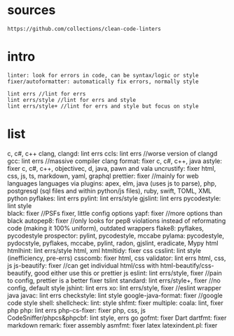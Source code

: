 # sources
    https://github.com/collections/clean-code-linters

# intro
    linter: look for errors in code, can be syntax/logic or style
    fixer/autoformatter: automatically fix errors, normally style

    lint errs //lint for errs
    lint errs/style //lint for errs and style
    lint errs/style+ //lint for errs and style but focus on style

# list
c, c#, c++
    clang, clangd: lint errs
    ccls: lint errs //worse version of clangd
    gcc: lint errs //massive compiler
    clang format: fixer
c, c#, c++, java
    astyle: fixer
c, c#, c++, objectivec, d, java, pawn and vala
    uncrustify: fixer
html, css, js, ts, markdown, yaml, graphql
    prettier: fixer //mainly for web languages
        languages via plugins: apex, elm, java (uses js to parse), php, postgresql (sql files and within python/js files), ruby, swift, TOML, XML
python 
    pyflakes: lint errs
    pylint: lint errs/style 
    gjslint: lint errs
    pycodestyle: lint style        
    black: fixer //PSFs fixer, little config options
    yapf: fixer //more options than black
    autopep8: fixer //only looks for pep8 violations instead of reformating code (making it 100% uniform), outdated
    wrappers
        flake8: pyflakes, pycodestyle 
        prospector: pylint, pycodestyle, mccabe
        pylama:
            pycodestyle, pydocstyle, pyflakes, mccabe, 
            pylint, radon, gjslint, eradicate, Mypy 
html
    htmlhint: lint errs/style
html, xml
    htmltidy: fixer
css
    csslint: lint style (inefficiency, pre-errs)
    csscomb: fixer
html, css
    validator: lint errs
html, css, js
    js-beautify: fixer //can get individual html/css with html-beautify/css-beautify, good either use this or prettier
js
    eslint: lint errs/style, fixer //pain to config, prettier is a better fixer
    tslint 
    standard: lint errs/style+, fixer //no config, default style
    jshint: lint errs
    xo: lint errs/style, fixer //eslint wrapper
java
    javac: lint errs
    checkstyle: lint style
    google-java-format: fixer //google code style
shell:
    shellcheck: lint: style
    shfmt: fixer
multiple:
    coala: lint, fixer
php
    php: lint errs
    php-cs-fixer: fixer
php, css, js
    CodeSniffer/phpcs&phpcbf: lint style, errs
go
    gofmt: fixer
Dart
    dartfmt: fixer
markdown
    remark: fixer
assembly
    asmfmt: fixer
latex
    latexindent.pl: fixer
